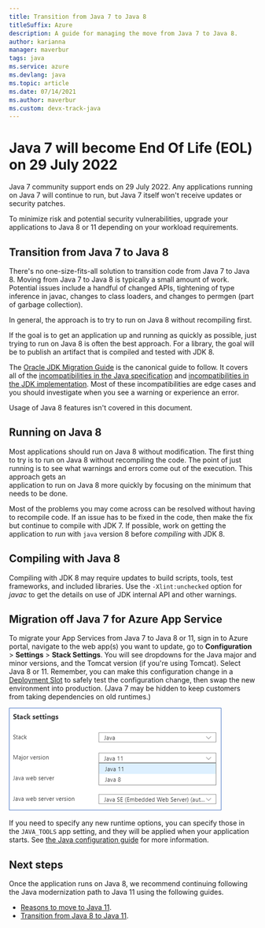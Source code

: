 ```yaml
---
title: Transition from Java 7 to Java 8
titleSuffix: Azure
description: A guide for managing the move from Java 7 to Java 8. 
author: karianna
manager: maverbur
tags: java
ms.service: azure
ms.devlang: java
ms.topic: article
ms.date: 07/14/2021
ms.author: maverbur
ms.custom: devx-track-java
---
```


# Java 7 will become End Of Life (EOL) on 29 July 2022

Java 7 community support ends on 29 July 2022. Any applications running on Java 7
will continue to run, but Java 7 itself won't receive updates or security patches.

To minimize risk and potential security vulnerabilities, upgrade your applications to
Java 8 or 11 depending on your workload requirements.

## Transition from Java 7 to Java 8

There's no one-size-fits-all solution to transition code from Java 7 to Java 8.
Moving from Java 7 to Java 8 is typically a small amount of work. Potential issues
include a handful of changed APIs, tightening of type inference in javac, changes to class loaders,
and changes to permgen (part of garbage collection).

In general, the approach is to try to run on Java 8 without recompiling first.

If the goal is to get an application up and running as quickly as possible, just
trying to run on Java 8 is often the best approach. For a library, the goal will
be to publish an artifact that is compiled and tested with JDK 8.

The [Oracle JDK Migration Guide](https://www.oracle.com/java/technologies/javase/jdk8-adoption-guide.html) is the canonical
guide to follow. It covers all of the [incompatibilities in the Java specification](https://www.oracle.com/java/technologies/javase/8-compatibility-guide.html#A999198) and
[incompatibilities in the JDK implementation](https://www.oracle.com/java/technologies/javase/8-compatibility-guide.html#A999387). Most of these incompatibilities
are edge cases and you should investigate when you see a warning or experience an error.

Usage of Java 8 features isn't covered in this document.

## Running on Java 8

Most applications should run on Java 8 without modification. The first thing to try
is to run on Java 8 without recompiling the code. The point of just running is to
see what warnings and errors come out of the execution. This approach gets an  
application to run on Java 8 more quickly by focusing on the minimum that needs
to be done.

Most of the problems you may come across can be resolved without having to recompile code.
If an issue has to be fixed in the code, then make the fix but continue to compile
with JDK 7. If possible, work on getting the application to *run* with `java`
version 8 before *compiling* with JDK 8.

## Compiling with Java 8

Compiling with JDK 8 may require updates to build scripts, tools, test frameworks,
and included libraries. Use the `-Xlint:unchecked` option for *javac* to get the
details on use of JDK internal API and other warnings.

## Migration off Java 7 for Azure App Service

To migrate your App Services from Java 7 to Java 8 or 11, sign in to Azure portal, navigate to the web app(s) you want to update,
go to **Configuration** > **Settings** > **Stack Settings**. You will see dropdowns for the Java major and minor
versions, and the Tomcat version (if you're using Tomcat). Select Java 8 or 11. Remember, you can make this configuration change in a [Deployment Slot](https://docs.microsoft.com/azure/app-service/deploy-staging-slots) to safely test the configuration change, then swap the new environment into production. (Java 7 may be hidden to keep customers from taking dependencies on old runtimes.)

![Use the selector to change your Java version](media/app-service-java-version-selector.png)

If you need to specify any new runtime options, you can specify those in the `JAVA_TOOLS` app setting, and they will be applied when your application starts. See [the Java configuration guide](https://docs.microsoft.com/azure/app-service/configure-language-java?pivots=platform-linux) for more information.

## Next steps

Once the application runs on Java 8, we recommend continuing following the Java modernization path to Java 11 using
the following guides.

* [Reasons to move to Java 11](./reasons-to-move-to-java-11.md).
* [Transition from Java 8 to Java 11](./transition-from-java-8-to-java-11.md).
